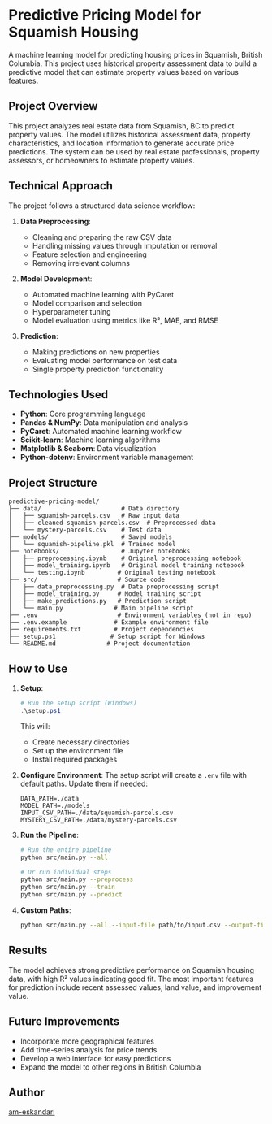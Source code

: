 # Predictive Pricing Model for Squamish Housing

A machine learning model for predicting housing prices in Squamish, British Columbia. This project uses historical property assessment data to build a predictive model that can estimate property values based on various features.

## Project Overview

This project analyzes real estate data from Squamish, BC to predict property values. The model utilizes historical assessment data, property characteristics, and location information to generate accurate price predictions. The system can be used by real estate professionals, property assessors, or homeowners to estimate property values.

## Technical Approach

The project follows a structured data science workflow:

1. **Data Preprocessing**: 
   - Cleaning and preparing the raw CSV data
   - Handling missing values through imputation or removal
   - Feature selection and engineering
   - Removing irrelevant columns

2. **Model Development**:
   - Automated machine learning with PyCaret
   - Model comparison and selection
   - Hyperparameter tuning
   - Model evaluation using metrics like R², MAE, and RMSE

3. **Prediction**:
   - Making predictions on new properties
   - Evaluating model performance on test data
   - Single property prediction functionality

## Technologies Used

- **Python**: Core programming language
- **Pandas & NumPy**: Data manipulation and analysis
- **PyCaret**: Automated machine learning workflow
- **Scikit-learn**: Machine learning algorithms
- **Matplotlib & Seaborn**: Data visualization
- **Python-dotenv**: Environment variable management

## Project Structure

```
predictive-pricing-model/
├── data/                      # Data directory
│   ├── squamish-parcels.csv   # Raw input data
│   ├── cleaned-squamish-parcels.csv  # Preprocessed data
│   └── mystery-parcels.csv    # Test data
├── models/                    # Saved models
│   └── squamish-pipeline.pkl  # Trained model
├── notebooks/                 # Jupyter notebooks
│   ├── preprocessing.ipynb    # Original preprocessing notebook
│   ├── model_training.ipynb   # Original model training notebook
│   └── testing.ipynb         # Original testing notebook
├── src/                      # Source code
│   ├── data_preprocessing.py  # Data preprocessing script
│   ├── model_training.py     # Model training script
│   ├── make_predictions.py   # Prediction script
│   └── main.py              # Main pipeline script
├── .env                      # Environment variables (not in repo)
├── .env.example             # Example environment file
├── requirements.txt         # Project dependencies
├── setup.ps1               # Setup script for Windows
└── README.md              # Project documentation
```

## How to Use

1. **Setup**:
   ```powershell
   # Run the setup script (Windows)
   .\setup.ps1
   ```
   This will:
   - Create necessary directories
   - Set up the environment file
   - Install required packages

2. **Configure Environment**:
   The setup script will create a `.env` file with default paths. Update them if needed:
   ```
   DATA_PATH=./data
   MODEL_PATH=./models
   INPUT_CSV_PATH=./data/squamish-parcels.csv
   MYSTERY_CSV_PATH=./data/mystery-parcels.csv
   ```

3. **Run the Pipeline**:
   ```bash
   # Run the entire pipeline
   python src/main.py --all
   
   # Or run individual steps
   python src/main.py --preprocess
   python src/main.py --train
   python src/main.py --predict
   ```

4. **Custom Paths**:
   ```bash
   python src/main.py --all --input-file path/to/input.csv --output-file path/to/output.csv
   ```

## Results

The model achieves strong predictive performance on Squamish housing data, with high R² values indicating good fit. The most important features for prediction include recent assessed values, land value, and improvement value.

## Future Improvements

- Incorporate more geographical features
- Add time-series analysis for price trends
- Develop a web interface for easy predictions
- Expand the model to other regions in British Columbia

## Author

[am-eskandari](https://github.com/am-eskandari)

